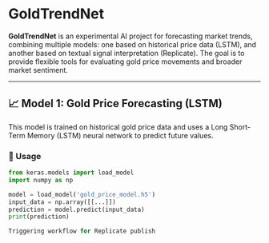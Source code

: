 # GoldTrendNet

**GoldTrendNet** is an experimental AI project for forecasting market trends, combining multiple models: one based on historical price data (LSTM), and another based on textual signal interpretation (Replicate). The goal is to provide flexible tools for evaluating gold price movements and broader market sentiment.

---

## 📈 Model 1: Gold Price Forecasting (LSTM)

This model is trained on historical gold price data and uses a Long Short-Term Memory (LSTM) neural network to predict future values.

### 🔧 Usage

```python
from keras.models import load_model
import numpy as np

model = load_model('gold_price_model.h5')
input_data = np.array([[...]])
prediction = model.predict(input_data)
print(prediction)

Triggering workflow for Replicate publish
